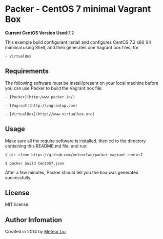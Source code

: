 # Packer - CentOS 7 minimal Vagrant Box

**Current CentOS Version Used**:7.2

This example build configurant install and configures CentOS 7.2 x86_64 mimimal using Shell, and then generates one Vagrant box files, for

    - VirtualBox 

## Requirements

The following software must be install/present on your local machine before you can use Packer to build the Vagrant box file:

    - [Packer](http:/www.packer.io/)

    - [Vagrant](http://vagrantup.com)

    - [VirtualBox](http://www.virtualbox.org)


## Usage

Make sure all the require software is installed, then cd to the directory containing this README.md file, and run:

    $ git clone https://github.com/meteorlad/packer-vagrant-centos7

    $ packer build CentOS7.json

After a few minutes, Packer should tell you the box was generated successfully.

## License

MIT license

## Author Infomation

Created in 2014 by [Meteor Liu](http://meteorlad.me)
